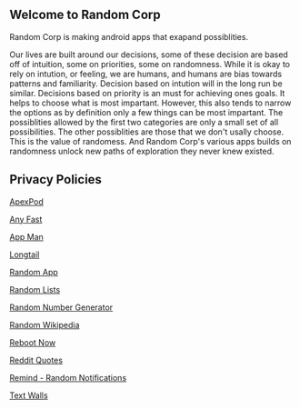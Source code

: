 ## Welcome to Random Corp

Random Corp is making android apps that exapand possiblities.

Our lives are built around our decisions, some of these decision are based off of intuition, some on priorities, some on randomness. While it is okay to rely on intution, or feeling, we are humans, and humans are bias towards patterns and familiarity. Decision based on intution will in the long run be similar. Decisions based on priority is an must for achieving ones goals. It helps to choose what is most impartant. However, this also tends to narrow the options as by definition only a few things can be most impartant. The possiblities allowed by the first two categories are only a small set of all possibilities. The other possiblities are those that we don't usally choose. This is the value of randomess. And Random Corp's various apps builds on randomness unlock new paths of exploration they never knew existed. 


## Privacy Policies

[ApexPod](apexPod)

[Any Fast](any-fast)

[App Man](app-man)

[Longtail](longtail)

[Random App](randomapp)

[Random Lists](random-lists)

[Random Number Generator](random-number-generator)

[Random Wikipedia](random-wikipedia) 

[Reboot Now](reboot-now)

[Reddit Quotes](reddit-quotes)

[Remind - Random Notifications](random-notifications)

[Text Walls](text-walls)
